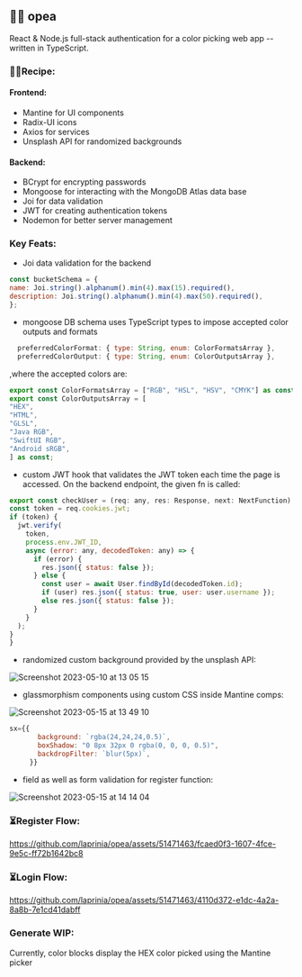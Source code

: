 ## 🦎🎨 opea

React & Node.js full-stack authentication for a color picking web app --written in TypeScript.


### 👩‍🍳Recipe:
 #### Frontend:
  * Mantine for UI components
  * Radix-UI icons
  * Axios for services
  * Unsplash API for randomized backgrounds
 #### Backend:
  * BCrypt for encrypting passwords
  * Mongoose for interacting with the MongoDB Atlas data base
  * Joi for data validation
  * JWT for creating authentication tokens
  * Nodemon for better server management
### Key Feats:
  * Joi data validation for the backend 
  ```js
  const bucketSchema = {
  name: Joi.string().alphanum().min(4).max(15).required(),
  description: Joi.string().alphanum().min(4).max(50).required(),
};
  ```
  * mongoose DB schema uses TypeScript types to impose accepted color outputs and formats
  ```js
    preferredColorFormat: { type: String, enum: ColorFormatsArray },
    preferredColorOutput: { type: String, enum: ColorOutputsArray },
  ```
  ,where the accepted colors are:
  ```js
  export const ColorFormatsArray = ["RGB", "HSL", "HSV", "CMYK"] as const;
  export const ColorOutputsArray = [
  "HEX",
  "HTML",
  "GLSL",
  "Java RGB",
  "SwiftUI RGB",
  "Android sRGB",
] as const;
  ```
  * custom JWT hook that validates the JWT token each time the page is accessed. On the backend endpoint, the given fn is called:
  ```js
  export const checkUser = (req: any, res: Response, next: NextFunction) => {
  const token = req.cookies.jwt;
  if (token) {
    jwt.verify(
      token,
      process.env.JWT_ID,
      async (error: any, decodedToken: any) => {
        if (error) {
          res.json({ status: false });
        } else {
          const user = await User.findById(decodedToken.id);
          if (user) res.json({ status: true, user: user.username });
          else res.json({ status: false });
        }
      }
    );
  }
}
  ```
 * randomized custom background provided by the unsplash API:
 
 ![Screenshot 2023-05-10 at 13 05 15](https://github.com/laprinia/opea/assets/51471463/7f65a487-d8ba-4577-aa18-525c194c2690)
 * glassmorphism components using custom CSS inside Mantine comps:
 
 ![Screenshot 2023-05-15 at 13 49 10](https://github.com/laprinia/opea/assets/51471463/1967c82a-7be2-427d-a63c-ef1889d1d870)
 ```js
 sx={{
        background: `rgba(24,24,24,0.5)`,
        boxShadow: "0 8px 32px 0 rgba(0, 0, 0, 0.5)",
        backdropFilter: `blur(5px)`,
      }}
  ```
 * field as well as form validation for register function:
 
 ![Screenshot 2023-05-15 at 14 14 04](https://github.com/laprinia/opea/assets/51471463/fe8897e2-3138-48ba-8408-0fae482c14be)

 
### ⏳Register Flow:


https://github.com/laprinia/opea/assets/51471463/fcaed0f3-1607-4fce-9e5c-ff72b1642bc8



### ⏳Login Flow:


https://github.com/laprinia/opea/assets/51471463/4110d372-e1dc-4a2a-8a8b-7e1cd41dabff



### Generate WIP:
Currently, color blocks display the HEX color picked using the Mantine picker


